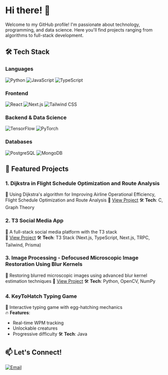 # Hi there! 👋

Welcome to my GitHub profile! I'm passionate about technology, programming, and data science. Here you'll find projects ranging from algorithms to full-stack development.

## 🛠️ Tech Stack

### Languages
![Python](https://img.shields.io/badge/Python-3776AB?style=for-the-badge&logo=python&logoColor=white)
![JavaScript](https://img.shields.io/badge/JavaScript-F7DF1E?style=for-the-badge&logo=javascript&logoColor=black)
![TypeScript](https://img.shields.io/badge/TypeScript-007ACC?style=for-the-badge&logo=typescript&logoColor=white)

### Frontend
![React](https://img.shields.io/badge/React-20232A?style=for-the-badge&logo=react&logoColor=61DAFB)
![Next.js](https://img.shields.io/badge/Next.js-000000?style=for-the-badge&logo=next.js&logoColor=white)
![Tailwind CSS](https://img.shields.io/badge/Tailwind_CSS-38B2AC?style=for-the-badge&logo=tailwind-css&logoColor=white)

### Backend & Data Science
![TensorFlow](https://img.shields.io/badge/TensorFlow-FF6F00?style=for-the-badge&logo=tensorflow&logoColor=white)
![PyTorch](https://img.shields.io/badge/PyTorch-EE4C2C?style=for-the-badge&logo=pytorch&logoColor=white)

### Databases
![PostgreSQL](https://img.shields.io/badge/PostgreSQL-316192?style=for-the-badge&logo=postgresql&logoColor=white)
![MongoDB](https://img.shields.io/badge/MongoDB-4EA94B?style=for-the-badge&logo=mongodb&logoColor=white)

## 🚀 Featured Projects

### 1. Dijkstra in Flight Schedule Optimization and Route Analysis
📍 Using Dijkstra's algorithm for Improving Airline Operational Efficiency, Flight Schedule Optimization and Route Analysis
🔗 [View Project](https://github.com/Ronny-Saputra/DAA-code)
🛠️ **Tech**: C, Graph Theory

### 2. T3 Social Media App
📍 A full-stack social media platform with the T3 stack  
🔗 [View Project](https://github.com/pejuangvscode/ncfi-prayer)
🛠️ **Tech**: T3 Stack (Next.js, TypeScript, Next.js, TRPC, Tailwind, Prisma)

### 3. Image Processing - Defocused Microscopic Image Restoration Using Blur Kernels
📍 Restoring blurred microscopic images using advanced blur kernel estimation techniques 
🔗 [View Project](https://colab.research.google.com/drive/1Rwo2SwXrk9eyEAbHdtlElOUhqEUEphom#scrollTo=EnlcxM8EXqJu)
🛠️ **Tech**: Python, OpenCV, NumPy

### 4. KeyToHatch Typing Game  
📍 Interactive typing game with egg-hatching mechanics  
🔥 **Features**:  
   - Real-time WPM tracking  
   - Unlockable creatures  
   - Progressive difficulty
🛠️ **Tech**: Java
## 📫 Let's Connect!

[![Email](https://img.shields.io/badge/Email-gracepatricia1125@gmail.com-D14836?style=for-the-badge&logo=gmail&logoColor=white)](mailto:gracepatricia1125@gmail.com)
